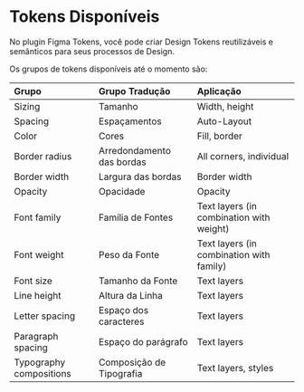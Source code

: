# Tokens Disponíveis

No plugin Figma Tokens, você pode criar Design Tokens reutilizáveis e semânticos para seus processos de Design.

Os grupos de tokens disponíveis até o momento são:

| Grupo                   | Grupo Tradução             | Aplicação                                |
| :---------------------- | :------------------------- | :--------------------------------------- |
| Sizing                  | Tamanho                    | Width, height                            |
| Spacing                 | Espaçamentos               | Auto-Layout                              |
| Color                   | Cores                      | Fill, border                             |
| Border radius           | Arredondamento das bordas  | All corners, individual                  |
| Border width            | Largura das bordas         | Border width                             |
| Opacity                 | Opacidade                  | Opacity                                  |
| Font family             | Família de Fontes          | Text layers (in combination with weight) |
| Font weight             | Peso da Fonte              | Text layers (in combination with family) |
| Font size               | Tamanho da Fonte           | Text layers                              |
| Line height             | Altura da Linha            | Text layers                              |
| Letter spacing          | Espaço dos caracteres      | Text layers                              |
| Paragraph spacing       | Espaço do parágrafo        | Text layers                              |
| Typography compositions | Composição de Tipografia   | Text layers, styles                      |
